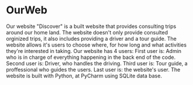 # OurWeb
Our website "Discover" is a built website that provides consulting trips around our home land.
The website doesn't only provide consulted orginized trips, it also includes providing a driver and a tour guide. 
The website allows it's users to choose where,  for how long and what activities they're interested in taking.
Our website has 4 users:
First user is: Admin who is in charge of everything happening in the back end of the code.
Second user is: Driver, who handles the driving.
Third user is: Tour guide, a proffessional who guides the users.
Last user is: the website's user.
The website is built with Python, at PyCharm using SQLite data base.
